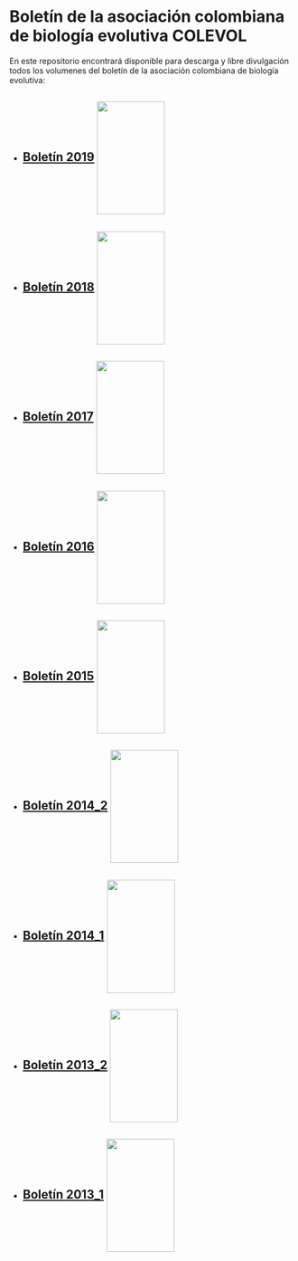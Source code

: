# **Boletín de la asociación colombiana de biología evolutiva COLEVOL**

En este repositorio encontrará disponible para descarga y libre divulgación todos los volumenes del boletín de la asociación colombiana de biología evolutiva: 

* ## [Boletín 2019](https://github.com/colevol/Boletin/blob/main/boletines/BoletinCOLEVOL_2019_1.pdf)  [<img align="center" src="https://raw.githubusercontent.com/colevol/boletin/main/portadas/portada2019.png" height="200" width="120">](https://github.com/colevol/Boletin/blob/main/boletines/BoletinCOLEVOL_2019_1.pdf)

* ## [Boletín 2018](https://github.com/colevol/Boletin/blob/main/boletines/BoletinCOLEVOL_2018_1_compressed.pdf)  [<img align="center" src="https://raw.githubusercontent.com/colevol/boletin/main/portadas/Portada2018_1.png" height="200" width="120">](https://github.com/colevol/Boletin/blob/main/boletines/BoletinCOLEVOL_2018_1_compressed.pdf)

* ## [Boletín 2017](https://github.com/colevol/Boletin/blob/main/boletines/BoletinCOLEVOL_2017-1_compressed(1).pdf)  [<img align="center" src="https://raw.githubusercontent.com/colevol/boletin/main/portadas/Portada2017_1.png" height="200" width="120">](https://github.com/colevol/Boletin/blob/main/boletines/BoletinCOLEVOL_2017-1_compressed(1).pdf)

* ## [Boletín 2016](https://github.com/colevol/Boletin/blob/main/boletines/BoletinCOLEVOL_2016_1.pdf)  [<img align="center" src="https://raw.githubusercontent.com/colevol/boletin/main/portadas/Portada2016_1.png" height="200" width="120">](https://github.com/colevol/Boletin/blob/main/boletines/BoletinCOLEVOL_2016_1.pdf)

* ## [Boletín 2015](https://github.com/colevol/Boletin/blob/main/boletines/BoletinCOLEVOL_2015_1_compressed.pdf)  [<img align="center" src="https://raw.githubusercontent.com/colevol/boletin/main/portadas/Portada_2015_1.png" height="200" width="120">](https://github.com/colevol/Boletin/blob/main/boletines/BoletinCOLEVOL_2015_1_compressed.pdf)

* ## [Boletín 2014_2](https://github.com/colevol/Boletin/blob/main/boletines/BoletinCOLEVOL_2014_2.pdf)  [<img align="center" src="https://raw.githubusercontent.com/colevol/boletin/main/portadas/Portada_2014_2.png" height="200" width="120">](https://github.com/colevol/Boletin/blob/main/boletines/BoletinCOLEVOL_2014_2.pdf)

* ## [Boletín 2014_1](https://github.com/colevol/Boletin/blob/main/boletines/BoletinCOLEVOL_2014_1.pdf)  [<img align="center" src="https://raw.githubusercontent.com/colevol/boletin/main/portadas/Portada_2014_1.jpg" height="200" width="120">](https://github.com/colevol/Boletin/blob/main/boletines/BoletinCOLEVOL_2014_1.pdf)

* ## [Boletín 2013_2](https://github.com/colevol/Boletin/blob/main/boletines/BoletinCOLEVOL_2013_2.pdf)  [<img align="center" src="https://raw.githubusercontent.com/colevol/boletin/main/portadas/Portada_2013_2.jpg" height="200" width="120">](https://github.com/colevol/Boletin/blob/main/boletines/BoletinCOLEVOL_2013_2.pdf)

* ## [Boletín 2013_1](https://github.com/colevol/Boletin/blob/main/boletines/BoletinCOLEVOL_2013_1.pdf)  [<img align="center" src="https://raw.githubusercontent.com/colevol/boletin/main/portadas/portada_2013_1" height="200" width="120">](https://github.com/colevol/Boletin/blob/main/boletines/BoletinCOLEVOL_2013_1.pdf)
